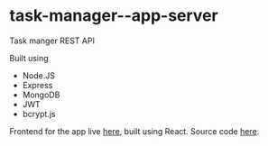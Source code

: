 # task-manager--app-server
Task manger REST API

Built using
- Node.JS
- Express
- MongoDB
- JWT
- bcrypt.js

Frontend for the app live [here](https://easytaskmanager.netlify.app), built using React. Source code [here](https://github.com/akshkin/task-manager-react).

